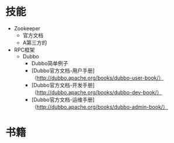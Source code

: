 # 技能

* Zookeeper
  * 官方文档
  * A第三方的
* RPC框架
  * Dubbo
    * Dubbo简单例子
    * [Dubbo官方文档-用户手册]（http://dubbo.apache.org/books/dubbo-user-book/）
    * [Dubbo官方文档-开发手册]（http://dubbo.apache.org/books/dubbo-dev-book/）
    * [Dubbo官方文档-运维手册]（http://dubbo.apache.org/books/dubbo-admin-book/）

# 书籍
